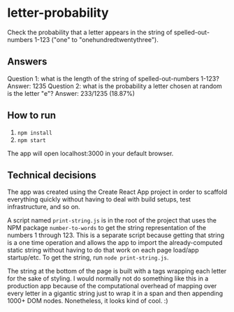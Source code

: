 # letter-probability
Check the probability that a letter appears in the string of spelled-out-numbers 1-123 ("one" to "onehundredtwentythree"). 

## Answers
Question 1: what is the length of the string of spelled-out-numbers 1-123? Answer: 1235
Question 2: what is the probability a letter chosen at random is the letter "e"? Answer: 233/1235 (18.87%)

## How to run

1. `npm install`
2. `npm start`

The app will open localhost:3000 in your default browser. 

## Technical decisions

The app was created using the Create React App project in order to scaffold everything quickly without having
to deal with build setups, test infrastructure, and so on. 

A script named `print-string.js` is in the root of the project that uses the NPM package `number-to-words`
to get the string representation of the numbers 1 through 123. This is a separate script because getting that 
string is a one time operation and allows the app to import the already-computed static string without
having to do that work on each page load/app startup/etc. To get the string, run `node print-string.js`. 

The string at the bottom of the page is built with a <span> tags wrapping each letter for the sake of styling. I would
normally not do something like this in a production app because of the computational overhead of mapping over every
letter in a gigantic string just to wrap it in a span and then appending 1000+ DOM nodes. Nonetheless, it looks kind of cool. :)



